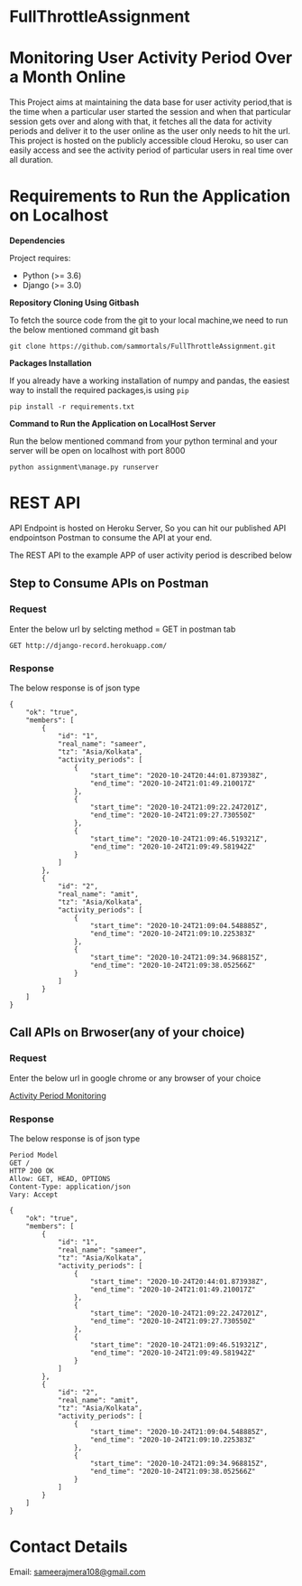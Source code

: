 # FullThrottleAssignment

# Monitoring User Activity Period Over a Month Online
This Project aims at maintaining the data base for user activity period,that is the time when a particular user started the session and when that particular session gets over and along with that, it fetches all the data for activity periods and deliver it to the user online as the user only needs to hit the url.
This project is hosted on the publicly accessible cloud Heroku, so user can easily access and see the activity period of particular users in real time over all duration.
# Requirements to Run the Application on Localhost
<b> Dependencies </b>

Project requires:

- Python (>= 3.6)
- Django (>= 3.0)

<b> Repository Cloning Using Gitbash </b>

To fetch the source code from the git to your local machine,we need to run the below mentioned command git bash


```
git clone https://github.com/sammortals/FullThrottleAssignment.git
```

<b> Packages Installation </b>

If you already have a working installation of numpy and pandas, the easiest way to install the required packages,is using `pip`

```
pip install -r requirements.txt
```

<b> Command to Run the Application on LocalHost Server </b>

Run the below mentioned command from your python terminal and your server will be open on localhost with port 8000

```
python assignment\manage.py runserver
```

# REST API
API Endpoint is hosted on Heroku Server, So you can hit our published API endpointson Postman to consume the API at your end.

The REST API to the example APP of user activity period is described below

## Step to Consume APIs on Postman

### Request
Enter the below url by selcting method = GET in postman tab
```
GET http://django-record.herokuapp.com/
```
### Response
 The below response is of json type
```
{
    "ok": "true",
    "members": [
        {
            "id": "1",
            "real_name": "sameer",
            "tz": "Asia/Kolkata",
            "activity_periods": [
                {
                    "start_time": "2020-10-24T20:44:01.873938Z",
                    "end_time": "2020-10-24T21:01:49.210017Z"
                },
                {
                    "start_time": "2020-10-24T21:09:22.247201Z",
                    "end_time": "2020-10-24T21:09:27.730550Z"
                },
                {
                    "start_time": "2020-10-24T21:09:46.519321Z",
                    "end_time": "2020-10-24T21:09:49.581942Z"
                }
            ]
        },
        {
            "id": "2",
            "real_name": "amit",
            "tz": "Asia/Kolkata",
            "activity_periods": [
                {
                    "start_time": "2020-10-24T21:09:04.548885Z",
                    "end_time": "2020-10-24T21:09:10.225383Z"
                },
                {
                    "start_time": "2020-10-24T21:09:34.968815Z",
                    "end_time": "2020-10-24T21:09:38.052566Z"
                }
            ]
        }
    ]
}
```

## Call APIs on Brwoser(any of your choice)

### Request
Enter the below url in google chrome or any browser of your choice

[Activity Period Monitoring](http://django-record.herokuapp.com/)

### Response
 The below response is of json type
```
Period Model
GET /
HTTP 200 OK
Allow: GET, HEAD, OPTIONS
Content-Type: application/json
Vary: Accept

{
    "ok": "true",
    "members": [
        {
            "id": "1",
            "real_name": "sameer",
            "tz": "Asia/Kolkata",
            "activity_periods": [
                {
                    "start_time": "2020-10-24T20:44:01.873938Z",
                    "end_time": "2020-10-24T21:01:49.210017Z"
                },
                {
                    "start_time": "2020-10-24T21:09:22.247201Z",
                    "end_time": "2020-10-24T21:09:27.730550Z"
                },
                {
                    "start_time": "2020-10-24T21:09:46.519321Z",
                    "end_time": "2020-10-24T21:09:49.581942Z"
                }
            ]
        },
        {
            "id": "2",
            "real_name": "amit",
            "tz": "Asia/Kolkata",
            "activity_periods": [
                {
                    "start_time": "2020-10-24T21:09:04.548885Z",
                    "end_time": "2020-10-24T21:09:10.225383Z"
                },
                {
                    "start_time": "2020-10-24T21:09:34.968815Z",
                    "end_time": "2020-10-24T21:09:38.052566Z"
                }
            ]
        }
    ]
}
```
# Contact Details

Email: sameerajmera108@gmail.com
